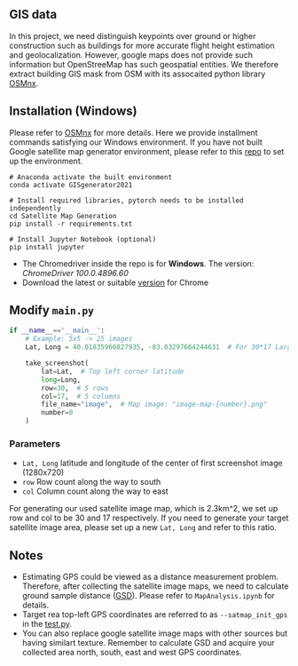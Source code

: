 ## GIS data
In this project, we need distinguish keypoints over ground or higher construction such as buildings for more accurate flight height estimation and geolocalization. However, google maps does not provide such information but OpenStreeMap has such geospatial entities. We therefore extract building GIS mask from OSM with its assocaited python library [OSMnx](https://osmnx.readthedocs.io/en/stable/osmnx.html#module-osmnx.geometries).

## Installation (Windows)
Please refer to [OSMnx](https://github.com/gboeing/osmnx) for more details. Here we provide installment commands satisfying our Windows environment. If you have not built Google satellite map generator environment, please refer to this [repo]() to set up the environment.
```shell
# Anaconda activate the built environment
conda activate GISgenerator2021

# Install required libraries, pytorch needs to be installed independently
cd Satellite Map Generation
pip install -r requirements.txt

# Install Jupyter Notebook (optional)
pip install jupyter
```
- The Chromedriver inside the repo is for **Windows**. The version: _ChromeDriver 100.0.4896.60_
- Download the latest or suitable [version](https://chromedriver.chromium.org/downloads) for Chrome

## Modify `main.py`
```python
if __name__=='__main__':
    # Example: 5x5 -> 25 images
    Lat, Long = 40.01835966827935, -83.03297664244631  # For 30*17 Larger Map, 2.3km^2

    take_screenshot(
        lat=Lat,  # Top left corner latitude
        long=Long,
        row=30,  # 5 rows
        col=17,  # 5 columns
        file_name="image",  # Map image: "image-map-{number}.png"
        number=0
    )
```
### Parameters
- `Lat, Long` latitude and longitude of the center of first screenshot image (1280x720)
- `row` Row count along the way to south  
- `col` Column count along the way to east
 
 For generating our used satellite image map, which is 2.3km\^2, we set up row and col to be 30 and 17 respectively. If you need to generate your target satellite image area, please set up a new `Lat, Long` and refer to this ratio.

## Notes
- Estimating GPS could be viewed as a distance measurement problem. Therefore, after collecting the satellite image maps, we need to calculate ground sample distance ([GSD](https://en.wikipedia.org/wiki/Ground_sample_distance)). Please refer to `MapAnalysis.ipynb` for details.
- Target rea top-left GPS coordinates are referred to as `--satmap_init_gps` in the [test.py](https://github.com/OSUPCVLab/UbihereDrone2021/blob/main/UAV%20Geolocalization/test.py).
- You can also replace google satellite image maps with other sources but having similart texture. Remember to calculate GSD and acquire your collected area north, south, east and west GPS coordinates.
